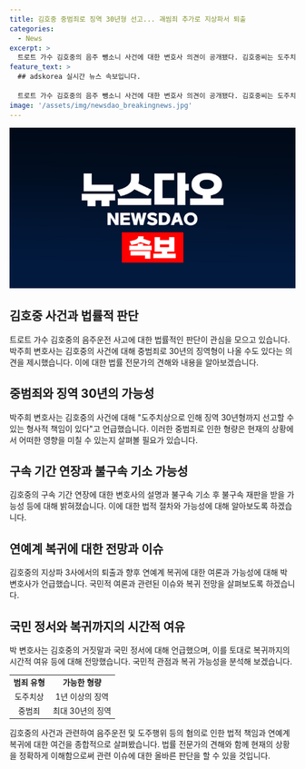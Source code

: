 ```yaml
---
title: 김호중 중범죄로 징역 30년형 선고... 괘씸죄 추가로 지상파서 퇴출
categories:
  - News
excerpt: >
  트로트 가수 김호중의 음주 뺑소니 사건에 대한 변호사 의견이 공개됐다. 김호중씨는 도주치상으로 징역 30년의 중범죄 혐의를 받고 있으며, 구속 기간이 연장된 상태다. 또한, 방송사의 처분과 국민적 여론이 굉장히 안 좋은 상황에서의 연예계 복귀에 대한 전망은 불투명하다. 변호사는 국민 정서상 괘씸죄가 추가되었다고 언급하며, 김호중의 복귀는 시일이 걸릴 것으로 보인다고 밝혔다.
feature_text: >
  ## adskorea 실시간 뉴스 속보입니다.

  트로트 가수 김호중의 음주 뺑소니 사건에 대한 변호사 의견이 공개됐다. 김호중씨는 도주치상으로 징역 30년의 중범죄 혐의를 받고 있으며, 구속 기간이 연장된 상태다. 또한, 방송사의 처분과 국민적 여론이 굉장히 안 좋은 상황에서의 연예계 복귀에 대한 전망은 불투명하다. 변호사는 국민 정서상 괘씸죄가 추가되었다고 언급하며, 김호중의 복귀는 시일이 걸릴 것으로 보인다고 밝혔다.
image: '/assets/img/newsdao_breakingnews.jpg'
---
```


<p><img src="/assets/img/newsdao_breakingnews.jpg" alt="adskorea 속보" /></p>

<h2 data-ke-size="size26">김호중 사건과 법률적 판단</h2>

<p data-ke-size="size16">트로트 가수 김호중의 음주운전 사고에 대한 법률적인 판단이 관심을 모으고 있습니다. 박주희 변호사는 김호중의 사건에 대해 중범죄로 30년의 징역형이 나올 수도 있다는 의견을 제시했습니다. 이에 대한 법률 전문가의 견해와 내용을 알아보겠습니다.</p>

<h2 data-ke-size="size26">중범죄와 징역 30년의 가능성</h2>

<p data-ke-size="size16">박주희 변호사는 김호중의 사건에 대해 "도주치상으로 인해 징역 30년형까지 선고할 수 있는 형사적 책임이 있다"고 언급했습니다. 이러한 중범죄로 인한 형량은 현재의 상황에서 어떠한 영향을 미칠 수 있는지 살펴볼 필요가 있습니다.</p>

<h2 data-ke-size="size26">구속 기간 연장과 불구속 기소 가능성</h2>

<p data-ke-size="size16">김호중의 구속 기간 연장에 대한 변호사의 설명과 불구속 기소 후 불구속 재판을 받을 가능성 등에 대해 밝혀졌습니다. 이에 대한 법적 절차와 가능성에 대해 알아보도록 하겠습니다.</p>

<h2 data-ke-size="size26">연예계 복귀에 대한 전망과 이슈</h2>

<p data-ke-size="size16">김호중의 지상파 3사에서의 퇴출과 향후 연예계 복귀에 대한 여론과 가능성에 대해 박 변호사가 언급했습니다. 국민적 여론과 관련된 이슈와 복귀 전망을 살펴보도록 하겠습니다.</p>

<h2 data-ke-size="size26">국민 정서와 복귀까지의 시간적 여유</h2>

<p data-ke-size="size16">박 변호사는 김호중의 거짓말과 국민 정서에 대해 언급했으며, 이를 토대로 복귀까지의 시간적 여유 등에 대해 전망했습니다. 국민적 관점과 복귀 가능성을 분석해 보겠습니다.</p>

<table>
  <tr>
    <td style="text-align: center; height: 17px;"><b>범죄 유형</b></td>
    <td style="text-align: center; height: 17px;"><b>가능한 형량</b></td>
  </tr>
  <tr>
    <td style="text-align: center; height: 17px;">도주치상</td>
    <td style="text-align: center; height: 17px;">1년 이상의 징역</td>
  </tr>
  <tr>
    <td style="text-align: center; height: 17px;">중범죄</td>
    <td style="text-align: center; height: 17px;">최대 30년의 징역</td>
  </tr>
</table>

<p data-ke-size="size16">김호중의 사건과 관련하여 음주운전 및 도주행위 등의 혐의로 인한 법적 책임과 연예계 복귀에 대한 여건을 종합적으로 살펴봤습니다. 법률 전문가의 견해와 함께 현재의 상황을 정확하게 이해함으로써 관련 이슈에 대한 올바른 판단을 할 수 있을 것입니다.</p>


